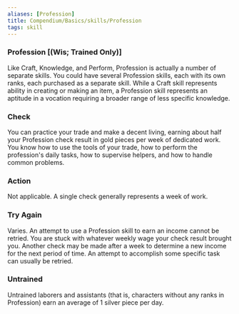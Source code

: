 ```yaml
---
aliases: [Profession]
title: Compendium/Basics/skills/Profession
tags: skill
---
```

### Profession [(Wis; Trained Only)]

Like Craft, Knowledge, and Perform, Profession is actually a number of
separate skills. You could have several Profession skills, each with its
own ranks, each purchased as a separate skill. While a Craft skill
represents ability in creating or making an item, a Profession skill
represents an aptitude in a vocation requiring a broader range of less
specific knowledge.

### Check
You can practice your trade and make a decent living, earning
about half your Profession check result in gold pieces per week of
dedicated work. You know how to use the tools of your trade, how to
perform the profession's daily tasks, how to supervise helpers, and how
to handle common problems.

### Action
Not applicable. A single check generally represents a week
of work.

### Try Again
Varies. An attempt to use a Profession skill to earn an
income cannot be retried. You are stuck with whatever weekly wage your
check result brought you. Another check may be made after a week to
determine a new income for the next period of time. An attempt to
accomplish some specific task can usually be retried.

### Untrained
Untrained laborers and assistants (that is, characters
without any ranks in Profession) earn an average of 1 silver piece per
day.
